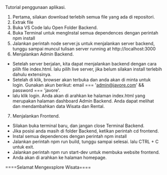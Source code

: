 Tutorial penggunaan aplikasi.
1. Pertama, silakan download terlebih semua file yang ada di repositori.
2. Extrak file
3. Buka VS Code lalu Open Folder Backend.
4. Buka Terminal untuk mengInstal semua dependences dengan perintah npm install
5. Jalankan perintah node server.js untuk menjalankan server backend, tunggu sampai muncul tulisan server running at http://localhost:3000
6. Menjalankan Admin Backend.
- Setelah server berjalan, kita dapat menjalankan backend dengan cara pilih file index.html. lalu pilih live server, jika belum silakan install terlebih dahulu extensinya.
- Setelah di klik, browser akan terbuka dan anda akan di minta untuk login. Gunakan akun berikut: email === 'admin@javore.com' && password === 'javore'.
- lalu klik login. Anda akan di arahkan ke halaman index.html yang merupakan halaman dashboard Admin Backend. Anda dapat melihat dan mendambahkan data Wisata dan Rental.
7. Menjalankan Frontend.
- Silakan buka terminal baru, dan jangan close Terminal Backend.
- Jika posisi anda masih di folder Backend, ketikan perintah cd frontend.
- Instal semua dependences dengan perintah npm install
- Jalankan perintah npm run build, tunggu sampai selesai. lalu CTRL + C untuk exit.
- Jalankan perintah npm run start-dev untuk membuka website frontend.
- Anda akan di arahkan ke halaman homepage. 

====Selamat Mengexsplore Wisata====

